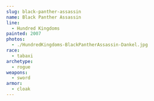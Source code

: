 ```yaml
---
slug: black-panther-assassin
name: Black Panther Assassin
line:
  - Hundred Kingdoms
painted: 2007
photos:
  - ./HundredKingdoms-BlackPantherAssassin-Dankel.jpg
race:
  - tabaxi
archetype:
  - rogue
weapons:
  - sword
armor:
  - cloak
---
```

